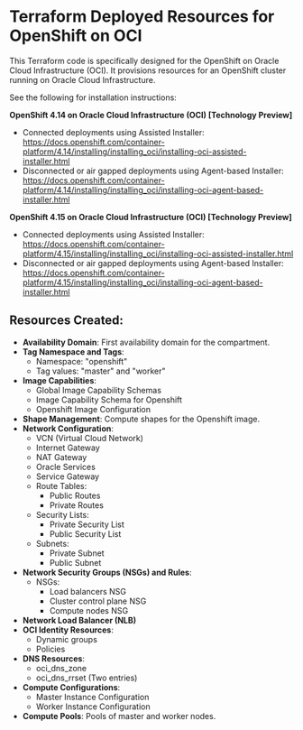 # Terraform Deployed Resources for OpenShift on OCI

This Terraform code is specifically designed for the OpenShift on Oracle Cloud Infrastructure (OCI). It provisions resources for an OpenShift cluster running on Oracle Cloud Infrastructure.

See the following for installation instructions:

**OpenShift 4.14 on Oracle Cloud Infrastructure (OCI) [Technology Preview]**
- Connected deployments using Assisted Installer: https://docs.openshift.com/container-platform/4.14/installing/installing_oci/installing-oci-assisted-installer.html
- Disconnected or air gapped deployments using Agent-based Installer: https://docs.openshift.com/container-platform/4.14/installing/installing_oci/installing-oci-agent-based-installer.html

**OpenShift 4.15 on Oracle Cloud Infrastructure (OCI) [Technology Preview]**
- Connected deployments using Assisted Installer: https://docs.openshift.com/container-platform/4.15/installing/installing_oci/installing-oci-assisted-installer.html
- Disconnected or air gapped deployments using Agent-based Installer: https://docs.openshift.com/container-platform/4.15/installing/installing_oci/installing-oci-agent-based-installer.html

## Resources Created:

- **Availability Domain**: First availability domain for the compartment.
- **Tag Namespace and Tags**:
    - Namespace: "openshift"
    - Tag values: "master" and "worker"
- **Image Capabilities**:
    - Global Image Capability Schemas
    - Image Capability Schema for Openshift
    - Openshift Image Configuration
- **Shape Management**: Compute shapes for the Openshift image.
- **Network Configuration**:
    - VCN (Virtual Cloud Network)
    - Internet Gateway
    - NAT Gateway
    - Oracle Services
    - Service Gateway
    - Route Tables:
        - Public Routes
        - Private Routes
    - Security Lists:
        - Private Security List
        - Public Security List
    - Subnets:
        - Private Subnet
        - Public Subnet
- **Network Security Groups (NSGs) and Rules**:
    - NSGs:
        - Load balancers NSG
        - Cluster control plane NSG
        - Compute nodes NSG
- **Network Load Balancer (NLB)**
- **OCI Identity Resources**:
    - Dynamic groups
    - Policies
- **DNS Resources**:
    - oci_dns_zone
    - oci_dns_rrset (Two entries)
- **Compute Configurations**:
    - Master Instance Configuration
    - Worker Instance Configuration
- **Compute Pools**: Pools of master and worker nodes.

